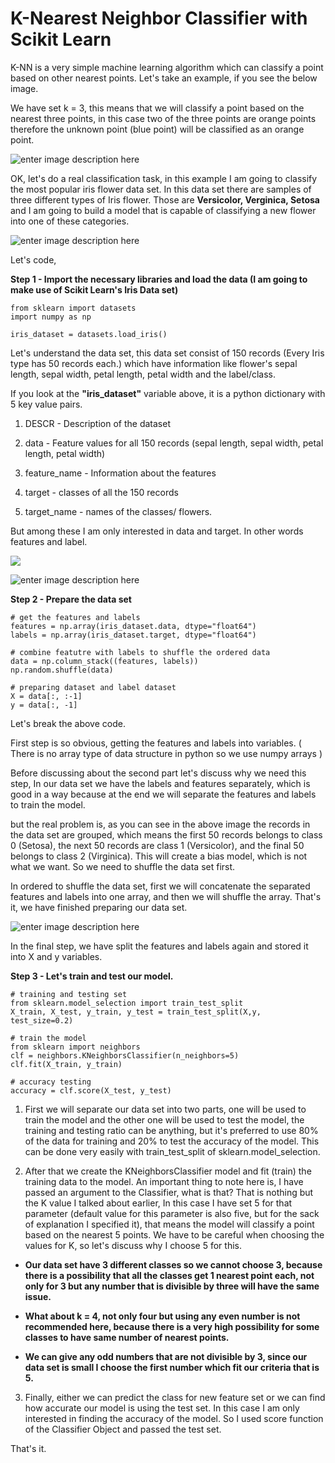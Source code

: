 # K-Nearest Neighbor Classifier with Scikit Learn
K-NN is a very simple machine learning algorithm which can classify a point based on other nearest points. Let's take an example, if you see the below image.

We have set k = 3, this means that we will classify a point based on the nearest three points, in this case two of the three points are orange points therefore the unknown point (blue point) will be classified as an orange point.

![enter image description here](https://media.licdn.com/dms/image/C5112AQFhHCHjjYf7xQ/article-inline_image-shrink_1500_2232/0?e=1540425600&v=beta&t=RqoTohXHjlf-QVkJqU8hhygtXmv4xGcPWnZyHv2hVKE)

OK, let's do a real classification task, in this example I am going to classify the most popular iris flower data set. In this data set there are samples of three different types of Iris flower. Those are **Versicolor, Verginica, Setosa** and I am going to build a model that is capable of classifying a new flower into one of these categories.

![enter image description here](https://media.licdn.com/dms/image/C5112AQFl-85rxGLBWQ/article-inline_image-shrink_1000_1488/0?e=1540425600&v=beta&t=kXlzdsy66pVjkDgY-hyy4HHyudgJf-DMcmKzdnpashs)

Let's code,

**Step 1 - Import the necessary libraries and load the data (I am going to make use of Scikit Learn's Iris Data set)**

    from sklearn import datasets
    import numpy as np
    
    iris_dataset = datasets.load_iris()

Let's understand the data set, this data set consist of 150 records (Every Iris type has 50 records each.) which have information like flower's sepal length, sepal width, petal length, petal width and the label/class.

If you look at the **"iris_dataset"** variable above, it is a python dictionary with 5 key value pairs.
1. DESCR - Description of the dataset

2. data - Feature values for all 150 records (sepal length, sepal width, petal length, petal width)

3. feature_name - Information about the features

4. target - classes of all the 150 records

5. target_name - names of the classes/ flowers.

But among these I am only interested in data and target. In other words features and label.

![](https://media.licdn.com/dms/image/C5112AQGsgPwFNN7UVQ/article-inline_image-shrink_1000_1488/0?e=1540425600&v=beta&t=axWfjXXIoMT2UPWcTXvLh2swn1kyHvtXLiE_E5VmlME)

![enter image description here](https://media.licdn.com/dms/image/C5112AQGsgPwFNN7UVQ/article-inline_image-shrink_1000_1488/0?e=1540425600&v=beta&t=axWfjXXIoMT2UPWcTXvLh2swn1kyHvtXLiE_E5VmlME)

**Step 2 - Prepare the data set**

    # get the features and labels
    features = np.array(iris_dataset.data, dtype="float64")
    labels = np.array(iris_dataset.target, dtype="float64")
    
    # combine featutre with labels to shuffle the ordered data
    data = np.column_stack((features, labels))
    np.random.shuffle(data)
    
    # preparing dataset and label dataset
    X = data[:, :-1]
    y = data[:, -1]

Let's break the above code.

First step is so obvious, getting the features and labels into variables. ( There is no array type of data structure in python so we use numpy arrays )

Before discussing about the second part let's discuss why we need this step, In our data set we have the labels and features separately, which is good in a way because at the end we will separate the features and labels to train the model.

but the real problem is, as you can see in the above image the records in the data set are grouped, which means the first 50 records belongs to class 0 (Setosa), the next 50 records are class 1 (Versicolor), and the final 50 belongs to class 2 (Virginica). This will create a bias model, which is not what we want. So we need to shuffle the data set first.

In ordered to shuffle the data set, first we will concatenate the separated features and labels into one array, and then we will shuffle the array. That's it, we have finished preparing our data set.

![enter image description here](https://media.licdn.com/dms/image/C5112AQFaG63nhLu9eA/article-inline_image-shrink_1500_2232/0?e=1540425600&v=beta&t=ltRcto-5OrE-_yVcuN9-yqr5CjEh03RncyIuWDNoOdI)

In the final step, we have split the features and labels again and stored it into X and y variables.

**Step 3 - Let's train and test our model.**

    # training and testing set
    from sklearn.model_selection import train_test_split
    X_train, X_test, y_train, y_test = train_test_split(X,y, test_size=0.2)
    
    # train the model
    from sklearn import neighbors
    clf = neighbors.KNeighborsClassifier(n_neighbors=5)
    clf.fit(X_train, y_train)
    
    # accuracy testing 
    accuracy = clf.score(X_test, y_test)

1. First we will separate our data set into two parts, one will be used to train the model and the other one will be used to test the model, the training and testing ratio can be anything, but it's preferred to use 80% of the data for training and 20% to test the accuracy of the model. This can be done very easily with train_test_split of sklearn.model_selection.

2. After that we create the KNeighborsClassifier model and fit (train) the training data to the model. An important thing to note here is, I have passed an argument to the Classifier, what is that? That is nothing but the K value I talked about earlier, In this case I have set 5 for that parameter (default value for this parameter is also five, but for the sack of explanation I specified it), that means the model will classify a point based on the nearest 5 points. We have to be careful when choosing the values for K, so let's discuss why I choose 5 for this.

-   **Our data set have 3 different classes so we cannot choose 3, because there is a possibility that all the classes get 1 nearest point each, not only for 3 but any number that is divisible by three will have the same issue.**

-   **What about k = 4, not only four but using any even number is not recommended here, because there is a very high possibility for some classes to have same number of nearest points.**

-   **We can give any odd numbers that are not divisible by 3, since our data set is small I choose the first number which fit our criteria that is 5.**

3. Finally, either we can predict the class for new feature set or we can find how accurate our model is using the test set. In this case I am only interested in finding the accuracy of the model. So I used score function of the Classifier Object and passed the test set.

That's it.
